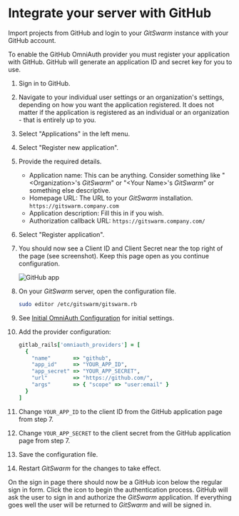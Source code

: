 # Integrate your server with GitHub

Import projects from GitHub and login to your $GitSwarm$ instance with your
GitHub account.

To enable the GitHub OmniAuth provider you must register your application
with GitHub. GitHub will generate an application ID and secret key for you
to use.

1.  Sign in to GitHub.

1.  Navigate to your individual user settings or an organization's
    settings, depending on how you want the application registered. It does
    not matter if the application is registered as an individual or an
    organization - that is entirely up to you.

1.  Select "Applications" in the left menu.

1.  Select "Register new application".

1.  Provide the required details.
    - Application name: This can be anything. Consider something like
      "\<Organization\>'s $GitSwarm$" or "\<Your Name\>'s $GitSwarm$" or
      something else descriptive.
    - Homepage URL: The URL to your $GitSwarm$ installation.
      `https://gitswarm.company.com`
    - Application description: Fill this in if you wish.
    - Authorization callback URL: `https://gitswarm.company.com/`
1.  Select "Register application".

1.  You should now see a Client ID and Client Secret near the top right of
    the page (see screenshot). Keep this page open as you continue configuration.

    ![GitHub app](github_app.png)

1.  On your $GitSwarm$ server, open the configuration file.

    ```bash
    sudo editor /etc/gitswarm/gitswarm.rb
    ```

1.  See [Initial OmniAuth
    Configuration](omniauth.md#initial-omniauth-configuration) for initial
    settings.

1.  Add the provider configuration:

    ```ruby
    gitlab_rails['omniauth_providers'] = [
      {
        "name"       => "github",
        "app_id"     => "YOUR_APP_ID",
        "app_secret" => "YOUR_APP_SECRET",
        "url"        => "https://github.com/",
        "args"       => { "scope" => "user:email" }
      }
    ]
    ```

1.  Change `YOUR_APP_ID` to the client ID from the GitHub application page
    from step 7.

1.  Change `YOUR_APP_SECRET` to the client secret from the GitHub
    application page  from step 7.

1.  Save the configuration file.

1.  Restart $GitSwarm$ for the changes to take effect.

On the sign in page there should now be a GitHub icon below the regular
sign in form. Click the icon to begin the authentication process. GitHub
will ask the user to sign in and authorize the $GitSwarm$ application. If
everything goes well the user will be returned to $GitSwarm$ and will be
signed in.
